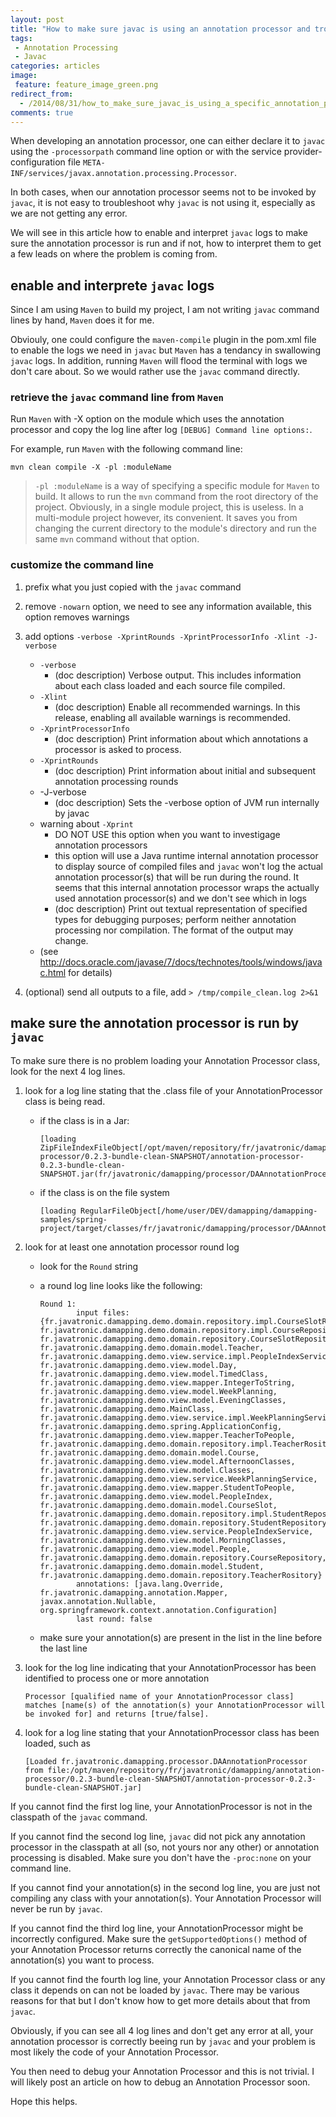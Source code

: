 ```yaml
---
layout: post
title: "How to make sure javac is using an annotation processor and troubleshoot when it is not"
tags: 
 - Annotation Processing
 - Javac
categories: articles
image:
 feature: feature_image_green.png
redirect_from:
  - /2014/08/31/how_to_make_sure_javac_is_using_a_specific_annotation_processor.html
comments: true
---
```


When developing an annotation processor, one can either declare it to ```javac``` using the ```-processorpath``` command line option or with the service provider-configuration file ```META-INF/services/javax.annotation.processing.Processor```.

In both cases, when our annotation processor seems not to be invoked by ```javac```, it is not easy to troubleshoot why ```javac``` is not using it, especially as we are not getting any error.

We will see in this article how to enable and interpret ```javac``` logs to make sure the annotation processor is run and if not, how to interpret them to get a few leads on where the problem is coming from.


## enable and interprete ```javac``` logs

Since I am using ```Maven``` to build my project, I am not writing ```javac``` command lines by hand, ```Maven``` does it for me.

Obviouly, one could configure the ```maven-compile``` plugin in the pom.xml file to enable the logs we need in ```javac``` but ```Maven``` has a tendancy in swallowing ```javac``` logs. In addition, running ```Maven``` will flood the terminal with logs we don't care about. So we would rather use the ```javac``` command directly. 

### retrieve the ```javac``` command line from ```Maven```

Run ```Maven``` with -X option on the module which uses the annotation processor and copy the log line after log ```[DEBUG] Command line options:```.

For example, run ```Maven``` with the following command line:

```
mvn clean compile -X -pl :moduleName
```

> ```-pl :moduleName``` is a way of specifying a specific module for ```Maven``` to build. It allows to run the ```mvn``` command from the root directory of the project. Obviously, in a single module project, this is useless. In a multi-module project however, its convenient. It saves you from changing the current directory to the module's directory and run the same ```mvn``` command without that option.

### customize the command line

1. prefix what you just copied with the ```javac``` command
2. remove ```-nowarn``` option, we need to see any information available, this option removes warnings
3. add options ```-verbose -XprintRounds -XprintProcessorInfo -Xlint -J-verbose```
    * ```-verbose```
        - (doc description) Verbose output. This includes information about each class loaded and each source file compiled.
    * ```-Xlint```
        - (doc description) Enable all recommended warnings. In this release, enabling all available warnings is recommended.
    * ```-XprintProcessorInfo```
        - (doc description) Print information about which annotations a processor is asked to process.
    * ```-XprintRounds```
        - (doc description) Print information about initial and subsequent annotation processing rounds
    * -J-verbose
        - (doc description) Sets the -verbose option of JVM run internally by javac
    * warning about ```-Xprint```
        - DO NOT USE this option when you want to investigage annotation processors
        - this option will use a Java runtime internal annotation processor to display source of compiled files and ```javac``` won't log the actual annotation processor(s) that will be run during the round. It seems that this internal annotation processor wraps the actually used annotation processor(s) and we don't see which in logs
        - (doc description) Print out textual representation of specified types for debugging purposes; perform neither annotation processing nor compilation. The format of the output may change.
    * (see http://docs.oracle.com/javase/7/docs/technotes/tools/windows/javac.html for details)

4. (optional) send all outputs to a file, add ```> /tmp/compile_clean.log 2>&1```

## make sure the annotation processor is run by ```javac```

To make sure there is no problem loading your Annotation Processor class, look for the next 4 log lines.

1. look for a log line stating that the .class file of your AnnotationProcessor class is being read.     
    * if the class is in a Jar:

        ```
        [loading ZipFileIndexFileObject[/opt/maven/repository/fr/javatronic/damapping/annotation-processor/0.2.3-bundle-clean-SNAPSHOT/annotation-processor-0.2.3-bundle-clean-SNAPSHOT.jar(fr/javatronic/damapping/processor/DAAnnotationProcessor.class)]]
        ```
    * if the class is on the file system

        ```
        [loading RegularFileObject[/home/user/DEV/damapping/damapping-samples/spring-project/target/classes/fr/javatronic/damapping/processor/DAAnnotationProcessor.class]]
        ```

2. look for at least one annotation processor round log
    * look for the ```Round``` string
    * a round log line looks like the following:

        ```
        Round 1:
                input files: {fr.javatronic.damapping.demo.domain.repository.impl.CourseSlotRepositoryImpl, fr.javatronic.damapping.demo.domain.repository.impl.CourseRepositoryImpl, fr.javatronic.damapping.demo.domain.repository.CourseSlotRepository, fr.javatronic.damapping.demo.domain.model.Teacher, fr.javatronic.damapping.demo.view.service.impl.PeopleIndexServiceImpl, fr.javatronic.damapping.demo.view.model.Day, fr.javatronic.damapping.demo.view.model.TimedClass, fr.javatronic.damapping.demo.view.mapper.IntegerToString, fr.javatronic.damapping.demo.view.model.WeekPlanning, fr.javatronic.damapping.demo.view.model.EveningClasses, fr.javatronic.damapping.demo.MainClass, fr.javatronic.damapping.demo.view.service.impl.WeekPlanningServiceImpl, fr.javatronic.damapping.demo.spring.ApplicationConfig, fr.javatronic.damapping.demo.view.mapper.TeacherToPeople, fr.javatronic.damapping.demo.domain.repository.impl.TeacherRositoryImpl, fr.javatronic.damapping.demo.domain.model.Course, fr.javatronic.damapping.demo.view.model.AfternoonClasses, fr.javatronic.damapping.demo.view.model.Classes, fr.javatronic.damapping.demo.view.service.WeekPlanningService, fr.javatronic.damapping.demo.view.mapper.StudentToPeople, fr.javatronic.damapping.demo.view.model.PeopleIndex, fr.javatronic.damapping.demo.domain.model.CourseSlot, fr.javatronic.damapping.demo.domain.repository.impl.StudentRepositoryImpl, fr.javatronic.damapping.demo.domain.repository.StudentRepository, fr.javatronic.damapping.demo.view.service.PeopleIndexService, fr.javatronic.damapping.demo.view.model.MorningClasses, fr.javatronic.damapping.demo.view.model.People, fr.javatronic.damapping.demo.domain.repository.CourseRepository, fr.javatronic.damapping.demo.domain.model.Student, fr.javatronic.damapping.demo.domain.repository.TeacherRository}
                annotations: [java.lang.Override, fr.javatronic.damapping.annotation.Mapper, javax.annotation.Nullable, org.springframework.context.annotation.Configuration]
                last round: false
        ```
    * make sure your annotation(s) are present in the list in the line before the last line
3. look for the log line indicating that your AnnotationProcessor has been identified to process one or more annotation

    ```
    Processor [qualified name of your AnnotationProcessor class] matches [name(s) of the annotation(s) your AnnotationProcessor will be invoked for] and returns [true/false].
    ```
4. look for a log line stating that your AnnotationProcessor class has been loaded, such as

    ```
    [Loaded fr.javatronic.damapping.processor.DAAnnotationProcessor from file:/opt/maven/repository/fr/javatronic/damapping/annotation-processor/0.2.3-bundle-clean-SNAPSHOT/annotation-processor-0.2.3-bundle-clean-SNAPSHOT.jar]
    ```

If you cannot find the first log line, your AnnotationProcessor is not in the classpath of the ```javac``` command.

If you cannot find the second log line, ```javac``` did not pick any annotation processor in the classpath at all (so, not yours nor any other) or annotation processing is disabled. Make sure you don't have the ```-proc:none``` on your command line.

If you cannot find your annotation(s) in the second log line, you are just not compiling any class with your annotation(s). Your Annotation Processor will never be run by ```javac```.

If you cannot find the third log line, your AnnotationProcessor might be incorrectly configured. Make sure the ```getSupportedOptions()``` method of your Annotation Processor returns correctly the canonical name of the annotation(s) you want to process.

If you cannot find the fourth log line, your Annotation Processor class or any class it depends on can not be loaded by ```javac```. There may be various reasons for that but I don't know how to get more details about that from ```javac```.

Obviously, if you can see all 4 log lines and don't get any error at all, your annotation processor is correctly beeing run by ```javac``` and your problem is most likely the code of your Annotation Processor.

You then need to debug your Annotation Processor and this is not trivial. I will likely post an article on how to debug an Annotation Processor soon.

Hope this helps.

